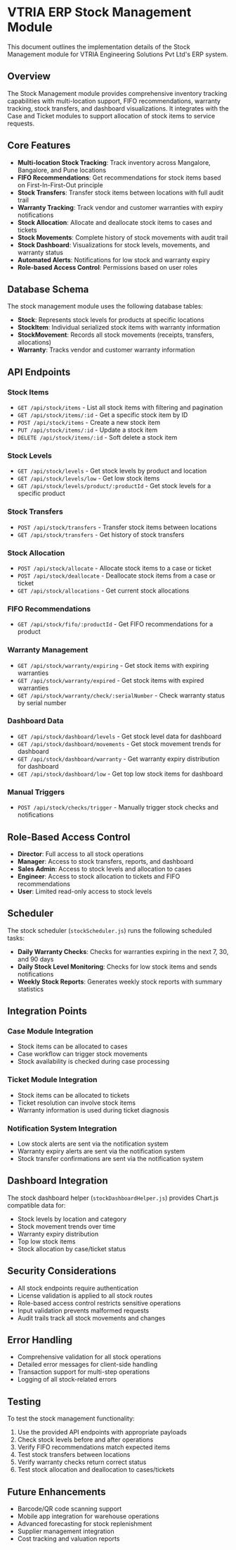 # VTRIA ERP Stock Management Module

This document outlines the implementation details of the Stock Management module for VTRIA Engineering Solutions Pvt Ltd's ERP system.

## Overview

The Stock Management module provides comprehensive inventory tracking capabilities with multi-location support, FIFO recommendations, warranty tracking, stock transfers, and dashboard visualizations. It integrates with the Case and Ticket modules to support allocation of stock items to service requests.

## Core Features

- **Multi-location Stock Tracking**: Track inventory across Mangalore, Bangalore, and Pune locations
- **FIFO Recommendations**: Get recommendations for stock items based on First-In-First-Out principle
- **Stock Transfers**: Transfer stock items between locations with full audit trail
- **Warranty Tracking**: Track vendor and customer warranties with expiry notifications
- **Stock Allocation**: Allocate and deallocate stock items to cases and tickets
- **Stock Movements**: Complete history of stock movements with audit trail
- **Stock Dashboard**: Visualizations for stock levels, movements, and warranty status
- **Automated Alerts**: Notifications for low stock and warranty expiry
- **Role-based Access Control**: Permissions based on user roles

## Database Schema

The stock management module uses the following database tables:

- **Stock**: Represents stock levels for products at specific locations
- **StockItem**: Individual serialized stock items with warranty information
- **StockMovement**: Records all stock movements (receipts, transfers, allocations)
- **Warranty**: Tracks vendor and customer warranty information

## API Endpoints

### Stock Items

- `GET /api/stock/items` - List all stock items with filtering and pagination
- `GET /api/stock/items/:id` - Get a specific stock item by ID
- `POST /api/stock/items` - Create a new stock item
- `PUT /api/stock/items/:id` - Update a stock item
- `DELETE /api/stock/items/:id` - Soft delete a stock item

### Stock Levels

- `GET /api/stock/levels` - Get stock levels by product and location
- `GET /api/stock/levels/low` - Get low stock items
- `GET /api/stock/levels/product/:productId` - Get stock levels for a specific product

### Stock Transfers

- `POST /api/stock/transfers` - Transfer stock items between locations
- `GET /api/stock/transfers` - Get history of stock transfers

### Stock Allocation

- `POST /api/stock/allocate` - Allocate stock items to a case or ticket
- `POST /api/stock/deallocate` - Deallocate stock items from a case or ticket
- `GET /api/stock/allocations` - Get current stock allocations

### FIFO Recommendations

- `GET /api/stock/fifo/:productId` - Get FIFO recommendations for a product

### Warranty Management

- `GET /api/stock/warranty/expiring` - Get stock items with expiring warranties
- `GET /api/stock/warranty/expired` - Get stock items with expired warranties
- `GET /api/stock/warranty/check/:serialNumber` - Check warranty status by serial number

### Dashboard Data

- `GET /api/stock/dashboard/levels` - Get stock level data for dashboard
- `GET /api/stock/dashboard/movements` - Get stock movement trends for dashboard
- `GET /api/stock/dashboard/warranty` - Get warranty expiry distribution for dashboard
- `GET /api/stock/dashboard/low` - Get top low stock items for dashboard

### Manual Triggers

- `POST /api/stock/checks/trigger` - Manually trigger stock checks and notifications

## Role-Based Access Control

- **Director**: Full access to all stock operations
- **Manager**: Access to stock transfers, reports, and dashboard
- **Sales Admin**: Access to stock levels and allocation to cases
- **Engineer**: Access to stock allocation to tickets and FIFO recommendations
- **User**: Limited read-only access to stock levels

## Scheduler

The stock scheduler (`stockScheduler.js`) runs the following scheduled tasks:

- **Daily Warranty Checks**: Checks for warranties expiring in the next 7, 30, and 90 days
- **Daily Stock Level Monitoring**: Checks for low stock items and sends notifications
- **Weekly Stock Reports**: Generates weekly stock reports with summary statistics

## Integration Points

### Case Module Integration

- Stock items can be allocated to cases
- Case workflow can trigger stock movements
- Stock availability is checked during case processing

### Ticket Module Integration

- Stock items can be allocated to tickets
- Ticket resolution can involve stock items
- Warranty information is used during ticket diagnosis

### Notification System Integration

- Low stock alerts are sent via the notification system
- Warranty expiry alerts are sent via the notification system
- Stock transfer confirmations are sent via the notification system

## Dashboard Integration

The stock dashboard helper (`stockDashboardHelper.js`) provides Chart.js compatible data for:

- Stock levels by location and category
- Stock movement trends over time
- Warranty expiry distribution
- Top low stock items
- Stock allocation by case/ticket status

## Security Considerations

- All stock endpoints require authentication
- License validation is applied to all stock routes
- Role-based access control restricts sensitive operations
- Input validation prevents malformed requests
- Audit trails track all stock movements and changes

## Error Handling

- Comprehensive validation for all stock operations
- Detailed error messages for client-side handling
- Transaction support for multi-step operations
- Logging of all stock-related errors

## Testing

To test the stock management functionality:

1. Use the provided API endpoints with appropriate payloads
2. Check stock levels before and after operations
3. Verify FIFO recommendations match expected items
4. Test stock transfers between locations
5. Verify warranty checks return correct status
6. Test stock allocation and deallocation to cases/tickets

## Future Enhancements

- Barcode/QR code scanning support
- Mobile app integration for warehouse operations
- Advanced forecasting for stock replenishment
- Supplier management integration
- Cost tracking and valuation reports
